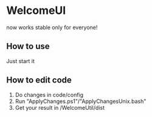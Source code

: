 # WelcomeUI
now works stable only for everyone!          

## How to use
Just start it

## How to edit code

1. Do changes in code/config
2. Run "ApplyChanges.ps1"/"ApplyChangesUnix.bash"
3. Get your result in /WelcomeUtil/dist
